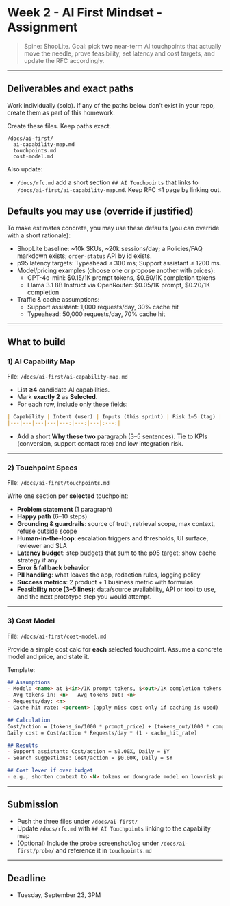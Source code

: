 # Week 2 - AI First Mindset - Assignment

> Spine: ShopLite. Goal: pick **two** near-term AI touchpoints that actually move the needle, prove feasibility, set latency and cost targets, and update the RFC accordingly.

---

## Deliverables and exact paths

Work individually (solo). If any of the paths below don’t exist in your repo, create them as part of this homework.

Create these files. Keep paths exact.

```text
/docs/ai-first/
  ai-capability-map.md
  touchpoints.md
  cost-model.md
```

Also update:

* `/docs/rfc.md` add a short section `## AI Touchpoints` that links to `/docs/ai-first/ai-capability-map.md`. Keep RFC ≤1 page by linking out.

## Defaults you may use (override if justified)

To make estimates concrete, you may use these defaults (you can override with a short rationale):

* ShopLite baseline: ~10k SKUs, ~20k sessions/day; a Policies/FAQ markdown exists; `order-status` API by id exists.
* p95 latency targets: Typeahead ≤ 300 ms; Support assistant ≤ 1200 ms.
* Model/pricing examples (choose one or propose another with prices):
  * GPT-4o-mini: $0.15/1K prompt tokens, $0.60/1K completion tokens
  * Llama 3.1 8B Instruct via OpenRouter: $0.05/1K prompt, $0.20/1K completion
* Traffic & cache assumptions:
  * Support assistant: 1,000 requests/day, 30% cache hit
  * Typeahead: 50,000 requests/day, 70% cache hit

---

## What to build

### 1) AI Capability Map

File: `/docs/ai-first/ai-capability-map.md`

* List **≥4** candidate AI capabilities.
* Mark **exactly 2** as **Selected**.
* For each row, include only these fields:

```markdown
| Capability | Intent (user) | Inputs (this sprint) | Risk 1–5 (tag) | p95 ms | Est. cost/action | Fallback | Selected |
|---|---|---|---|---:|---:|---|:---:|
```

* Add a short **Why these two** paragraph (3–5 sentences). Tie to KPIs (conversion, support contact rate) and low integration risk.

---

### 2) Touchpoint Specs

File: `/docs/ai-first/touchpoints.md`

Write one section per **selected** touchpoint:

* **Problem statement** (1 paragraph)
* **Happy path** (6–10 steps)
* **Grounding & guardrails**: source of truth, retrieval scope, max context, refuse outside scope
* **Human-in-the-loop**: escalation triggers and thresholds, UI surface, reviewer and SLA
* **Latency budget**: step budgets that sum to the p95 target; show cache strategy if any
* **Error & fallback behavior**
* **PII handling**: what leaves the app, redaction rules, logging policy
* **Success metrics**: 2 product + 1 business metric with formulas
* **Feasibility note (3–5 lines)**: data/source availability, API or tool to use, and the next prototype step you would attempt.

---

### 3) Cost Model

File: `/docs/ai-first/cost-model.md`

Provide a simple cost calc for **each** selected touchpoint. Assume a concrete model and price, and state it.

Template:

```markdown
## Assumptions
- Model: <name> at $<in>/1K prompt tokens, $<out>/1K completion tokens
- Avg tokens in: <n>   Avg tokens out: <n>
- Requests/day: <n>
- Cache hit rate: <percent> (apply miss cost only if caching is used)

## Calculation
Cost/action = (tokens_in/1000 * prompt_price) + (tokens_out/1000 * completion_price)
Daily cost = Cost/action * Requests/day * (1 - cache_hit_rate)

## Results
- Support assistant: Cost/action = $0.00X, Daily = $Y
- Search suggestions: Cost/action = $0.00X, Daily = $Y

## Cost lever if over budget
- e.g., shorten context to <N> tokens or downgrade model on low-risk paths.
```

---


## Submission

* Push the three files under `/docs/ai-first/`
* Update `/docs/rfc.md` with `## AI Touchpoints` linking to the capability map
* (Optional) Include the probe screenshot/log under `/docs/ai-first/probe/` and reference it in `touchpoints.md`

---

## Deadline

* Tuesday, September 23, 3PM
